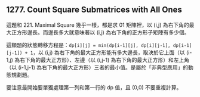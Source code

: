 ## 1277. Count Square Submatrices with All Ones

這題和 221. Maximal Square 幾乎一樣，都是求 01 矩陣裡，以 (i,j) 為右下角的最大正方形邊長。而邊長多大就意味著以 (i,j) 為右下角的正方形子矩陣有多少個。

這類題的狀態轉移方程是：`dp[i][j] = min(dp[i-1][j], dp[i][j-1], dp[i-1][j-1]) + 1`，以 (i,j) 為右下角的最大正方形能有多大邊長，取決於它上面（以 (i-1,j) 為右下角的最大正方形）、左邊（以 (i,j-1) 為右下角的最大正方形）和左上角（以 (i-1,j-1) 為右下角的最大正方形）三者的最小值。是屬於「非典型應用」的動態規劃題。

要注意最開始要單獨處理第一列和第一行的 dp 值，且 (0,0) 不要重複計算。
